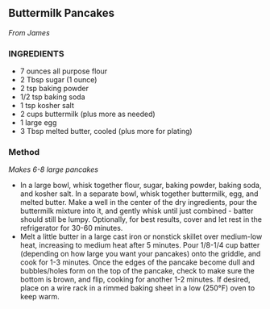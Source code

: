 ## Buttermilk Pancakes
*From James*

### INGREDIENTS
- 7 ounces all purpose flour
- 2 Tbsp sugar (1 ounce)
- 2 tsp baking powder 
- 1/2 tsp baking soda
- 1 tsp kosher salt
- 2 cups buttermilk (plus more as needed)
- 1 large egg
- 3 Tbsp melted butter, cooled (plus more for plating)

### Method
*Makes 6-8 large pancakes*

- In a large bowl, whisk together flour, sugar, baking powder, baking soda, and kosher salt.  In a separate bowl, whisk together buttermilk, egg, and melted butter.  Make a well in the center of the dry ingredients, pour the buttermilk mixture into it, and gently whisk until just combined - batter should still be lumpy.  Optionally, for best results, cover and let rest in the refrigerator for 30-60 minutes.
- Melt a little butter in a large cast iron or nonstick skillet over medium-low heat, increasing to medium heat after 5 minutes.  Pour 1/8-1/4 cup batter (depending on how large you want your pancakes) onto the griddle, and cook for 1-3 minutes.  Once the edges of the pancake become dull and bubbles/holes form on the top of the pancake, check to make sure the bottom is brown, and flip, cooking for another 1-2 minutes.  If desired, place on a wire rack in a rimmed baking sheet in a low (250°F) oven to keep warm.
